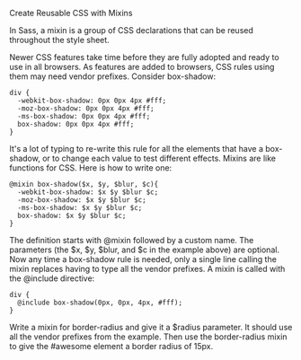 Create Reusable CSS with Mixins


In Sass, a mixin is a group of CSS declarations that can be reused throughout the style sheet.

Newer CSS features take time before they are fully adopted and ready to use in all browsers. As features are added to browsers, CSS rules using them may need vendor prefixes. Consider box-shadow:

    div {
      -webkit-box-shadow: 0px 0px 4px #fff;
      -moz-box-shadow: 0px 0px 4px #fff;
      -ms-box-shadow: 0px 0px 4px #fff;
      box-shadow: 0px 0px 4px #fff;
    }
It's a lot of typing to re-write this rule for all the elements that have a box-shadow, or to change each value to test different effects. Mixins are like functions for CSS. Here is how to write one:

    @mixin box-shadow($x, $y, $blur, $c){ 
      -webkit-box-shadow: $x $y $blur $c;
      -moz-box-shadow: $x $y $blur $c;
      -ms-box-shadow: $x $y $blur $c;
      box-shadow: $x $y $blur $c;
    }
The definition starts with @mixin followed by a custom name. The parameters (the $x, $y, $blur, and $c in the example above) are optional. Now any time a box-shadow rule is needed, only a single line calling the mixin replaces having to type all the vendor prefixes. A mixin is called with the @include directive:

    div {
      @include box-shadow(0px, 0px, 4px, #fff);
    }
Write a mixin for border-radius and give it a $radius parameter. It should use all the vendor prefixes from the example. Then use the border-radius mixin to give the #awesome element a border radius of 15px.
